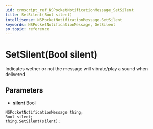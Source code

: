 ```yaml
---
uid: crmscript_ref_NSPocketNotificationMessage_SetSilent
title: SetSilent(Bool silent)
intellisense: NSPocketNotificationMessage.SetSilent
keywords: NSPocketNotificationMessage, GetSilent
so.topic: reference
---
```


# SetSilent(Bool silent)

Indicates wether or not the message will vibrate/play a sound when delivered

## Parameters

* **silent** Bool

```crmscript
NSPocketNotificationMessage thing;
Bool silent;
thing.SetSilent(silent);
```

